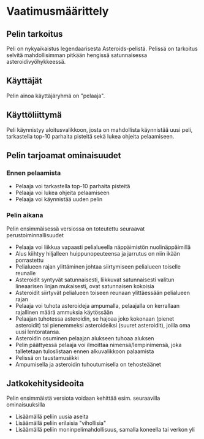 # Vaatimusmäärittely

## Pelin tarkoitus

Peli on nykyaikaistus legendaarisesta Asteroids-pelistä. Pelissä on tarkoitus selvitä mahdollisimman pitkään hengissä satunnaisessa 
asteroidivyöhykkeessä.

## Käyttäjät

Pelin ainoa käyttäjäryhmä on "pelaaja".

## Käyttöliittymä

Peli käynnistyy aloitusvalikkoon, josta on mahdollista käynnistää uusi peli, tarkastella top-10 parhaita pisteitä sekä lukea ohjeita pelaamiseen.

## Pelin tarjoamat ominaisuudet

### Ennen pelaamista
- Pelaaja voi tarkastella top-10 parhaita pisteitä
- Pelaaja voi lukea ohjeita pelaamiseen
- Pelaaja voi käynnistää uuden pelin

### Pelin aikana
Pelin ensimmäisessä versiossa on toteutettu seuraavat perustoiminnallisuudet
- Pelaaja voi liikkua vapaasti pelialueella näppäimistön nuolinäppäimillä
- Alus kiihtyy hiljalleen huippunopeuteensa ja jarrutus on niin ikään porrastettu
- Pelialueen rajan ylittäminen johtaa siirtymiseen pelialueen toiselle reunalle
- Asteroidit syntyvät satunnaisesti, liikkuvat satunnaisesti valitun lineaarisen linjan mukaisesti, ovat satunnaisen kokoisia
- Asteroidit siirtyvät pelialueen toiseen reunaan ylittäessään pelialueen rajan
- Pelaaja voi tuhota asteroideja ampumalla, pelaajalla on kerrallaan rajallinen määrä ammuksia käytössään
- Pelaajan tuhotessa asteroidin, se hajoaa joko kokonaan (pienet asteroidit) tai pienemmeksi asteroideiksi (suuret asteroidit), joilla oma uusi lentoratansa.
- Asteroidin osuminen pelaajan alukseen tuhoaa aluksen
- Pelin päättyessä pelaaja voi ilmoittaa nimensä/lempinimensä, joka talletetaan tuloslistaan ennen alkuvalikkoon palaamista
- Pelissä on taustamusiikki
- Ampumisella ja asteroidin tuhoutumisella on tehosteäänet

## Jatkokehitysideoita
Pelin ensimmäistä versiota voidaan kehittää esim. seuraavilla ominaisuuksilla
- Lisäämällä peliin uusia aseita
- Lisäämällä peliin erilaisia "vihollisia"
- Lisäämällä peliin moninpelimahdollisuus, samalla koneella tai verkon yli
